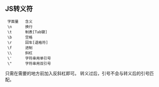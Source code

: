 ## JS转义符
```
 字面量   含义          
 \n      换行           
 \t      制表[Tab键]   
 \b      空格           
 \r      回车[退格符]   
 \f      进制           
 \\      斜杠          
 \'      字符串用单引号  
 \"      字符串用双引号  
```
只需在需要的地方前加入反斜杠即可。
转义过后，引号不会与转义后的引号匹配。